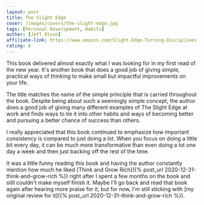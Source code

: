 ```yaml
---
layout: post
title: The Slight Edge
cover: /images/covers/the-slight-edge.jpg
tags: [Personal Development, Habits]
author: [Jeff Olson]
affiliate-link: https://www.amazon.com/Slight-Edge-Turning-Disciplines-Happiness/dp/1626340463
rating: 8
---
```


This book delivered almost exactly what I was looking for in my first read of the new year. It's another book that does a good job of giving simple, practical ways of thinking to make small but impactful improvements on your life.

The title matches the name of the simple principle that is carried throughout the book. Despite being about such a seemingly simple concept, the author does a good job of giving many different examples of The Slight Edge at work and finds ways to tie it into other habits and ways of becoming better and pursuing a better chance of success than others.

I really appreciated that this book continued to emphasize how important consistency is compared to just doing a lot. When you focus on doing a little bit every day, it can be much more transformative than even doing a lot one day a week and then just backing off the rest of the time.

It was a little funny reading this book and having the author constantly mention how much he liked [Think and Grow Rich]({% post_url 2020-12-31-think-and-grow-rich %}) right after I spent a few months on the book and still couldn't make myself finish it. Maybe I'll go back and read that book again after hearing more praise for it, but for now, I'm still sticking with [my original review for it]({% post_url 2020-12-31-think-and-grow-rich %}).